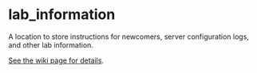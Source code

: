 # lab_information
A location to store instructions for newcomers, server configuration logs, and other lab information.

[See the wiki page for details](https://github.com/LangilleLab/lab_information/wiki).

